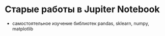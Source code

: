 # Старые работы в Jupiter Notebook
- самостоятельное изучение библиотек pandas, sklearn, numpy, matplotlib
